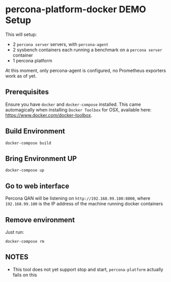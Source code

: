 # percona-platform-docker DEMO Setup

This will setup:

- 2 `percona server` servers, with `percona-agent`
- 2 sysbench containers each running a benchmark on a `percona server` container
- 1 percona platform

At this moment, only percona-agent is configured, no Prometheus exporters work as of yet.

## Prerequisites

Ensure you have `docker` and `docker-compose` installed. This came automagically when installing `Docker Toolbox` for OSX, available here: https://www.docker.com/docker-toolbox.


## Build Environment

```
docker-compose build
```

## Bring Environment UP

```
docker-compose up
```

## Go to web interface

Percona QAN will be listening on `http://192.168.99.100:8000`, where `192.168.99.100` is the IP address of the machine running docker containers


## Remove environment

Just run:

```
docker-compose rm
```

## NOTES

- This tool does not yet support stop and start, `percona-platform` actually fails on this

